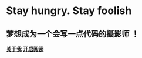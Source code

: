 


# **Stay hungry**. **Stay foolish**

## 梦想成为一个会写一点代码的摄影师 ！

[**关于我**](docs/general_page/_about.md)
[**开启阅读**](README.md)



[comment]: <> (![]&#40;https://docsify-repository-picture001.oss-cn-beijing.aliyuncs.com/docsify-repository-picture/202207121701083.jpg&#41;)



